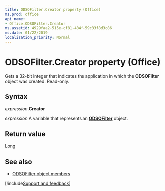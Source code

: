 ```yaml
---
title: ODSOFilter.Creator property (Office)
ms.prod: office
api_name:
- Office.ODSOFilter.Creator
ms.assetid: 4929faa2-515e-cf81-484f-59c33f8d3c86
ms.date: 01/22/2019
localization_priority: Normal
---
```



# ODSOFilter.Creator property (Office)

Gets a 32-bit integer that indicates the application in which the **ODSOFilter** object was created. Read-only.


## Syntax

_expression_.**Creator**

_expression_ A variable that represents an **[ODSOFilter](Office.ODSOFilter.md)** object.


## Return value

Long


## See also

- [ODSOFilter object members](overview/library-reference/odsofilter-members-office.md)



[!include[Support and feedback](~/includes/feedback-boilerplate.md)]

